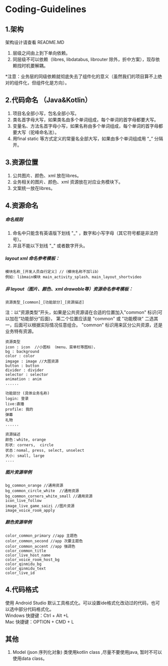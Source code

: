# Coding-Guidelines

## 1.架构
架构设计请查看 README.MD
1. 层级之间由上到下单向依赖。
2. 同层级不可以依赖（libres, libdatabus, librouter 除外，折中方案），现存依赖找时机要解耦。

*注意：业务层的同级依赖就彻底失去了组件化的意义（虽然我们的项目算不上绝对的组件化，但组件化是方向）。

## 2.代码命名 （Java&Kotlin）
1. 项目名全部小写，包名全部小写。
2. 类名首字母大写，如果类名由多个单词组成，每个单词的首字母都要大写。
3. 变量名、方法名首字母小写，如果名称由多个单词组成，每个单词的首字母都要大写（驼峰命名法）。
4. 用final static 等方式定义的常量名全部大写，如果由多个单词组成用 “_” 分隔开。

## 3.资源位置
1. 公共图片、颜色、xml 放在libres。
2. 业务相关的图片、颜色、xml 资源放在对应业务模块下。
3. 文案统一放在libres。

## 4.资源命名
##### 命名规则
1. 命名中只能含有英语版下划线 "\_" ，数字和小写字母（其它符号都是非法符号）。
2. 并且不能以下划线 "\_" 或者数字开头。

##### layout xml 命名参考模板：
    模块名称_[开发人员自行定义] //（模块名称不加lib）
    例如: libmain模块 main_activity_splash、main_layout_shortvideo
    
##### 非 layout（图片、颜色、xml drawable等）资源命名参考模板：
    资源类型_[common]_[功能部分]_[资源描述]

注：以“资源类型”开头，如果是公共资源请在合适的位置加入"common" 标识(可以加在“功能部分”后面)，  第二个位置应该是 "common" 或 "功能模块" 二选其一，后面可以根据实际情况任意组合。
"common" 标识用来区分公共资源，还是业务特有资源。

    资源类型
    icon : icon  //小图标 （menu、菜单栏等图标），
    bg : background
    color : color
    imgage : image //大图资源
    button : button
    divider : divider
    selector : selector
    animation : anim
    ......
    
    功能部分 (具体业务名称)
    login: 登录
    live:直播
    profile: 我的
    弹幕
    礼物
    ......
    
    资源描述
    颜色：white, orange
    形状: corners,  circle
    状态：nomal, press, select, unselect
    大小: small, large
    ....

##### 图片资源举例
    bg_common_orange //通用资源
    bg_common_circle_white  //通用资源
    bg_common_corners_white_small //通用资源
    icon_live_follow
    image_live_game_saizi //图片资源
    image_voice_room_apply
    
#####  颜色资源举例
    color_common_primary //app 主题色
    color_common_second //app 次要主题色
    color_common_accent //app 强调色
    color_common_title
    color_live_host_name
    color_voice_room_host_bg
    color_qinmidu_bg
    color_qinmidu_text
    color_live_id
## 4.代码格式
使用 Android Studio 默认工具格式化。可以设置ide格式化改动过的代码，也可以选中部分代码格式化。  
Windows 快捷键：Ctrl + Alt +L  
Mac 快捷键：OPTION + CMD + L  

## 其他
1. Model (json 序列化对象) 类使用kotlin class ,尽量不要使用java, 暂时不可以使用data class。
